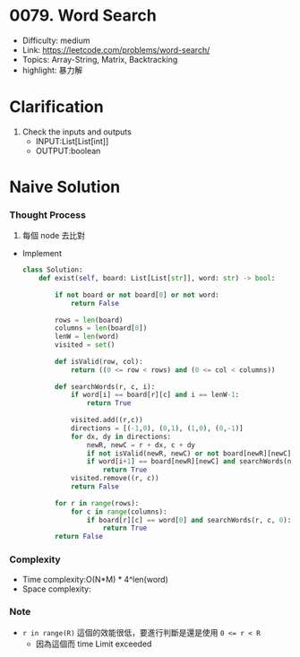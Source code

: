 # 0079. Word Search

* Difficulty: medium
* Link: https://leetcode.com/problems/word-search/
* Topics: Array-String, Matrix, Backtracking
* highlight: 暴力解

# Clarification

1. Check the inputs and outputs
    - INPUT:List[List[int]]
    - OUTPUT:boolean

# Naive Solution

### Thought Process

1. 每個 node 去比對
- Implement
    
    ```python
    class Solution:
        def exist(self, board: List[List[str]], word: str) -> bool:
            
            if not board or not board[0] or not word:
                return False
            
            rows = len(board)
            columns = len(board[0])
            lenW = len(word)
            visited = set()
            
            def isValid(row, col):
                return ((0 <= row < rows) and (0 <= col < columns))
            
            def searchWords(r, c, i):
                if word[i] == board[r][c] and i == lenW-1:
                    return True
                
                visited.add((r,c))
                directions = [(-1,0), (0,1), (1,0), (0,-1)]
                for dx, dy in directions:
                    newR, newC = r + dx, c + dy
                    if not isValid(newR, newC) or not board[newR][newC] or (newR,newC) in visited: continue
                    if word[i+1] == board[newR][newC] and searchWords(newR, newC, i+1):
                        return True
                visited.remove((r, c))
                return False
            
            for r in range(rows):
                for c in range(columns):
                    if board[r][c] == word[0] and searchWords(r, c, 0):
                        return True
            return False
    ```
    

### Complexity

- Time complexity:O(N*M) * 4^len(word)
- Space complexity:

### Note

- `r in range(R)` 這個的效能很低，要進行判斷是還是使用 `0 <= r < R`
    - 因為這個而 time Limit exceeded